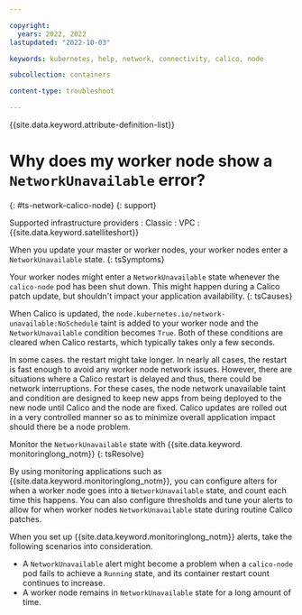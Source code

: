```yaml
---

copyright: 
  years: 2022, 2022
lastupdated: "2022-10-03"

keywords: kubernetes, help, network, connectivity, calico, node

subcollection: containers

content-type: troubleshoot

---
```


{{site.data.keyword.attribute-definition-list}}



# Why does my worker node show a `NetworkUnavailable` error?
{: #ts-network-calico-node}
{: support}

Supported infrastructure providers
:   Classic
:   VPC
:   {{site.data.keyword.satelliteshort}}

When you update your master or worker nodes, your worker nodes enter a `NetworkUnavailable` state.
{: tsSymptoms}

Your worker nodes might enter a `NetworkUnavailable` state whenever the `calico-node` pod has been shut down. This might happen during a Calico patch update, but shouldn't impact your application availability.
{: tsCauses}

When Calico is updated, the `node.kubernetes.io/network-unavailable:NoSchedule` taint is added to your worker node and the `NetworkUnavailable` condition becomes `True`. Both of these conditions are cleared when Calico restarts, which typically takes only a few seconds.

In some cases. the restart might take longer. In nearly all cases, the restart is fast enough to avoid any worker node network issues. However, there are situations where a Calico restart is delayed and thus, there could be network interruptions.  For these cases, the node network unavailable taint and condition are designed to keep new apps from being deployed to the new node until Calico and the node are fixed. Calico updates are rolled out in a very controlled manner so as to minimize overall application impact should there be a node problem.

Monitor the `NetworkUnavailable` state with {{site.data.keyword. monitoringlong_notm}}
{: tsResolve}

By using monitoring applications such as {{site.data.keyword.monitoringlong_notm}}, you can configure alters for when a worker node goes into a `NetworkUnavailable` state, and count each time this happens. You can also configure thresholds and tune your alerts to allow for when worker nodes `NetworkUnavailable` state during routine Calico patches.

When you set up {{site.data.keyword.monitoringlong_notm}} alerts, take the following scenarios into consideration.

- A `NetworkUnavailable` alert might become a problem when a `calico-node` pod fails to achieve a `Running` state, and its container restart count continues to increase.
- A worker node remains in `NetworkUnavailable` state for a long amount of time.
